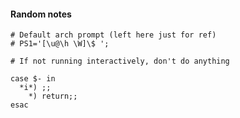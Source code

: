 #### Random notes

```shell
# Default arch prompt (left here just for ref)
# PS1='[\u@\h \W]\$ ';
```


```shell
# If not running interactively, don't do anything

case $- in
  *i*) ;;
    *) return;;
esac
```
